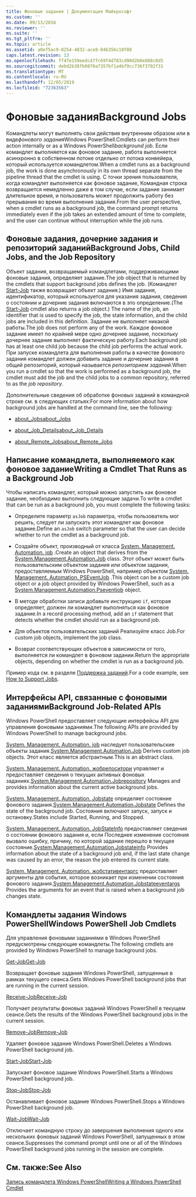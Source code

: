 ```yaml
---
title: Фоновые задания | Документация Майкрософт
ms.custom: ''
ms.date: 09/13/2016
ms.reviewer: ''
ms.suite: ''
ms.tgt_pltfrm: ''
ms.topic: article
ms.assetid: a0ef5ac9-8254-4832-ace8-84b356c10f08
caps.latest.revision: 13
ms.openlocfilehash: ff4fe159eedc47fc69f4d783cd90d2b0e888c0d5
ms.sourcegitcommit: debd2b38fb8070a7357bf1a4bf9cc736f3702f31
ms.translationtype: MT
ms.contentlocale: ru-RU
ms.lasthandoff: 12/05/2019
ms.locfileid: "72363563"
---
```

# <a name="background-jobs"></a><span data-ttu-id="d8369-102">Фоновые задания</span><span class="sxs-lookup"><span data-stu-id="d8369-102">Background Jobs</span></span>

<span data-ttu-id="d8369-103">Командлеты могут выполнять свои действия внутренним образом или в виде*фонового задания*Windows PowerShell.</span><span class="sxs-lookup"><span data-stu-id="d8369-103">Cmdlets can perform their action internally or as a Windows PowerShell*background job*.</span></span> <span data-ttu-id="d8369-104">Если командлет выполняется как фоновое задание, работа выполняется асинхронно в собственном потоке отдельно от потока конвейера, который используется командлетом.</span><span class="sxs-lookup"><span data-stu-id="d8369-104">When a cmdlet runs as a background job, the work is done asynchronously in its own thread separate from the pipeline thread that the cmdlet is using.</span></span> <span data-ttu-id="d8369-105">С точки зрения пользователя, когда командлет выполняется как фоновое задание, Командная строка возвращается немедленно даже в том случае, если задание занимает длительное время, и пользователь может продолжить работу без прерывания во время выполнения задания.</span><span class="sxs-lookup"><span data-stu-id="d8369-105">From the user perspective, when a cmdlet runs as a background job, the command prompt returns immediately even if the job takes an extended amount of time to complete, and the user can continue without interruption while the job runs.</span></span>

## <a name="background-jobs-child-jobs-and-the-job-repository"></a><span data-ttu-id="d8369-106">Фоновые задания, дочерние задания и репозиторий заданий</span><span class="sxs-lookup"><span data-stu-id="d8369-106">Background Jobs, Child Jobs, and the Job Repository</span></span>

<span data-ttu-id="d8369-107">Объект задания, возвращаемый командлетами, поддерживающими фоновые задания, определяет задание.</span><span class="sxs-lookup"><span data-stu-id="d8369-107">The job object that is returned by the cmdlets that support background jobs defines the job.</span></span> <span data-ttu-id="d8369-108">(Командлет [Start-Job](/powershell/module/Microsoft.PowerShell.Core/Start-Job) также возвращает объект задания.) Имя задания, идентификатор, который используется для указания задания, сведения о состоянии и дочерние задания включаются в это определение.</span><span class="sxs-lookup"><span data-stu-id="d8369-108">(The [Start-Job](/powershell/module/Microsoft.PowerShell.Core/Start-Job) cmdlet also returns a job object.) The name of the job, an identifier that is used to specify the job, the state information, and the child jobs are included in this definition.</span></span> <span data-ttu-id="d8369-109">Задание не выполняет никакой работы.</span><span class="sxs-lookup"><span data-stu-id="d8369-109">The job does not perform any of the work.</span></span> <span data-ttu-id="d8369-110">Каждое фоновое задание имеет по крайней мере одно дочернее задание, поскольку дочернее задание выполняет фактическую работу.</span><span class="sxs-lookup"><span data-stu-id="d8369-110">Each background job has at least one child job because the child job performs the actual work.</span></span> <span data-ttu-id="d8369-111">При запуске командлета для выполнения работы в качестве фонового задания командлет должен добавить задание и дочерние задания в общий репозиторий, который называется *репозиторием заданий*.</span><span class="sxs-lookup"><span data-stu-id="d8369-111">When you run a cmdlet so that the work is performed as a background job, the cmdlet must add the job and the child jobs to a common repository, referred to as the *job repository*.</span></span>

<span data-ttu-id="d8369-112">Дополнительные сведения об обработке фоновых заданий в командной строке см. в следующих статьях:</span><span class="sxs-lookup"><span data-stu-id="d8369-112">For more information about how background jobs are handled at the command line, see the following:</span></span>

- [<span data-ttu-id="d8369-113">about_Jobs</span><span class="sxs-lookup"><span data-stu-id="d8369-113">about_Jobs</span></span>](/powershell/module/microsoft.powershell.core/about/about_jobs)

- [<span data-ttu-id="d8369-114">about_Job_Details</span><span class="sxs-lookup"><span data-stu-id="d8369-114">about_Job_Details</span></span>](/powershell/module/microsoft.powershell.core/about/about_job_details)

- [<span data-ttu-id="d8369-115">about_Remote_Jobs</span><span class="sxs-lookup"><span data-stu-id="d8369-115">about_Remote_Jobs</span></span>](/powershell/module/microsoft.powershell.core/about/about_remote_jobs)

## <a name="writing-a-cmdlet-that-runs-as-a-background-job"></a><span data-ttu-id="d8369-116">Написание командлета, выполняемого как фоновое задание</span><span class="sxs-lookup"><span data-stu-id="d8369-116">Writing a Cmdlet That Runs as a Background Job</span></span>

<span data-ttu-id="d8369-117">Чтобы написать командлет, который можно запустить как фоновое задание, необходимо выполнить следующие задачи.</span><span class="sxs-lookup"><span data-stu-id="d8369-117">To write a cmdlet that can be run as a background job, you must complete the following tasks:</span></span>

- <span data-ttu-id="d8369-118">Определите параметр `asJob` параметра, чтобы пользователь мог решить, следует ли запускать этот командлет как фоновое задание.</span><span class="sxs-lookup"><span data-stu-id="d8369-118">Define an `asJob` switch parameter so that the user can decide whether to run the cmdlet as a background job.</span></span>

- <span data-ttu-id="d8369-119">Создайте объект, производный от класса [System. Management. Automation. job](/dotnet/api/System.Management.Automation.Job) .</span><span class="sxs-lookup"><span data-stu-id="d8369-119">Create an object that derives from the [System.Management.Automation.Job](/dotnet/api/System.Management.Automation.Job) class.</span></span> <span data-ttu-id="d8369-120">Этот объект может быть пользовательским объектом задания или объектом задания, предоставляемым Windows PowerShell, например объектом [System. Management. Automation. PSEventJob](/dotnet/api/System.Management.Automation.PSEventJob) .</span><span class="sxs-lookup"><span data-stu-id="d8369-120">This object can be a custom job object or a job object provided by Windows PowerShell, such as a [System.Management.Automation.Pseventjob](/dotnet/api/System.Management.Automation.PSEventJob) object.</span></span>

- <span data-ttu-id="d8369-121">В методе обработки записи добавьте инструкцию `if`, которая определяет, должен ли командлет выполняться как фоновое задание.</span><span class="sxs-lookup"><span data-stu-id="d8369-121">In a record processing method, add an `if` statement that detects whether the cmdlet should run as a background job.</span></span>

- <span data-ttu-id="d8369-122">Для объектов пользовательских заданий Реализуйте класс Job.</span><span class="sxs-lookup"><span data-stu-id="d8369-122">For custom job objects, implement the job class.</span></span>

- <span data-ttu-id="d8369-123">Возврат соответствующих объектов в зависимости от того, выполняется ли командлет в фоновом задании.</span><span class="sxs-lookup"><span data-stu-id="d8369-123">Return the appropriate objects, depending on whether the cmdlet is run as a background job.</span></span>

<span data-ttu-id="d8369-124">Пример кода см. в разделе [Поддержка заданий](./how-to-support-jobs.md).</span><span class="sxs-lookup"><span data-stu-id="d8369-124">For a code example, see [How to Support Jobs](./how-to-support-jobs.md).</span></span>

## <a name="background-job-related-apis"></a><span data-ttu-id="d8369-125">Интерфейсы API, связанные с фоновыми заданиями</span><span class="sxs-lookup"><span data-stu-id="d8369-125">Background Job-Related APIs</span></span>

<span data-ttu-id="d8369-126">Windows PowerShell предоставляет следующие интерфейсы API для управления фоновыми заданиями.</span><span class="sxs-lookup"><span data-stu-id="d8369-126">The following APIs are provided by Windows PowerShell to manage background jobs.</span></span>

<span data-ttu-id="d8369-127">[System. Management. Automation. job](/dotnet/api/System.Management.Automation.Job) наследует пользовательские объекты задания.</span><span class="sxs-lookup"><span data-stu-id="d8369-127">[System.Management.Automation.Job](/dotnet/api/System.Management.Automation.Job) Derives custom job objects.</span></span> <span data-ttu-id="d8369-128">Этот класс является абстрактным.</span><span class="sxs-lookup"><span data-stu-id="d8369-128">This is an abstract class.</span></span>

<span data-ttu-id="d8369-129">[System. Management. Automation. жобрепоситори](/dotnet/api/System.Management.Automation.JobRepository) управляет и предоставляет сведения о текущих активных фоновых заданиях.</span><span class="sxs-lookup"><span data-stu-id="d8369-129">[System.Management.Automation.Jobrepository](/dotnet/api/System.Management.Automation.JobRepository) Manages and provides information about the current active background jobs.</span></span>

<span data-ttu-id="d8369-130">[System. Management. Automation. Jobstate](/dotnet/api/System.Management.Automation.JobState) определяет состояние фонового задания.</span><span class="sxs-lookup"><span data-stu-id="d8369-130">[System.Management.Automation.Jobstate](/dotnet/api/System.Management.Automation.JobState) Defines the state of the background job.</span></span> <span data-ttu-id="d8369-131">Состояния включают запуск, запуск и остановку.</span><span class="sxs-lookup"><span data-stu-id="d8369-131">States include Started, Running, and Stopped.</span></span>

<span data-ttu-id="d8369-132">[System. Management. Automation. JobStateInfo](/dotnet/api/System.Management.Automation.JobStateInfo) предоставляет сведения о состоянии фонового задания и, если Последнее изменение состояния вызвало ошибку, причину, по которой задание перешло в текущее состояние.</span><span class="sxs-lookup"><span data-stu-id="d8369-132">[System.Management.Automation.Jobstateinfo](/dotnet/api/System.Management.Automation.JobStateInfo) Provides information about the state of a background job and, if the last state change was caused by an error, the reason the job entered its current state.</span></span>

<span data-ttu-id="d8369-133">[System. Management. Automation. жобстативентаргс](/dotnet/api/System.Management.Automation.JobStateEventArgs) предоставляет аргументы для события, которое возникает при изменении состояния фонового задания.</span><span class="sxs-lookup"><span data-stu-id="d8369-133">[System.Management.Automation.Jobstateeventargs](/dotnet/api/System.Management.Automation.JobStateEventArgs) Provides the arguments for an event that is raised when a background job changes state.</span></span>

## <a name="windows-powershell-job-cmdlets"></a><span data-ttu-id="d8369-134">Командлеты задания Windows PowerShell</span><span class="sxs-lookup"><span data-stu-id="d8369-134">Windows PowerShell Job Cmdlets</span></span>

<span data-ttu-id="d8369-135">Для управления фоновыми заданиями в Windows PowerShell предусмотрены следующие командлеты.</span><span class="sxs-lookup"><span data-stu-id="d8369-135">The following cmdlets are provided by Windows PowerShell to manage background jobs.</span></span>

[<span data-ttu-id="d8369-136">Get-Job</span><span class="sxs-lookup"><span data-stu-id="d8369-136">Get-Job</span></span>](/powershell/module/Microsoft.PowerShell.Core/Get-Job)

<span data-ttu-id="d8369-137">Возвращает фоновые задания Windows PowerShell, запущенные в рамках текущего сеанса.</span><span class="sxs-lookup"><span data-stu-id="d8369-137">Gets Windows PowerShell background jobs that are running in the current session.</span></span>

[<span data-ttu-id="d8369-138">Receive-Job</span><span class="sxs-lookup"><span data-stu-id="d8369-138">Receive-Job</span></span>](/powershell/module/Microsoft.PowerShell.Core/Receive-Job)

<span data-ttu-id="d8369-139">Получает результаты фоновых заданий Windows PowerShell в текущем сеансе.</span><span class="sxs-lookup"><span data-stu-id="d8369-139">Gets the results of the Windows PowerShell background jobs in the current session.</span></span>

[<span data-ttu-id="d8369-140">Remove-Job</span><span class="sxs-lookup"><span data-stu-id="d8369-140">Remove-Job</span></span>](/powershell/module/Microsoft.PowerShell.Core/Remove-Job)

<span data-ttu-id="d8369-141">Удаляет фоновое задание Windows PowerShell.</span><span class="sxs-lookup"><span data-stu-id="d8369-141">Deletes a Windows PowerShell background job.</span></span>

[<span data-ttu-id="d8369-142">Start-Job</span><span class="sxs-lookup"><span data-stu-id="d8369-142">Start-Job</span></span>](/powershell/module/Microsoft.PowerShell.Core/Start-Job)

<span data-ttu-id="d8369-143">Запускает фоновое задание Windows PowerShell.</span><span class="sxs-lookup"><span data-stu-id="d8369-143">Starts a Windows PowerShell background job.</span></span>

[<span data-ttu-id="d8369-144">Stop-Job</span><span class="sxs-lookup"><span data-stu-id="d8369-144">Stop-Job</span></span>](/powershell/module/Microsoft.PowerShell.Core/Stop-Job)

<span data-ttu-id="d8369-145">Останавливает фоновое задание Windows PowerShell.</span><span class="sxs-lookup"><span data-stu-id="d8369-145">Stops a Windows PowerShell background job.</span></span>

[<span data-ttu-id="d8369-146">Wait-Job</span><span class="sxs-lookup"><span data-stu-id="d8369-146">Wait-Job</span></span>](/powershell/module/Microsoft.PowerShell.Core/Wait-Job)

<span data-ttu-id="d8369-147">Отключает командную строку до завершения выполнения одного или нескольких фоновых заданий Windows PowerShell, запущенных в этом сеансе.</span><span class="sxs-lookup"><span data-stu-id="d8369-147">Suppresses the command prompt until one or all of the Windows PowerShell background jobs running in the session are complete.</span></span>

## <a name="see-also"></a><span data-ttu-id="d8369-148">См. также:</span><span class="sxs-lookup"><span data-stu-id="d8369-148">See Also</span></span>

[<span data-ttu-id="d8369-149">Запись командлета Windows PowerShell</span><span class="sxs-lookup"><span data-stu-id="d8369-149">Writing a Windows PowerShell Cmdlet</span></span>](./writing-a-windows-powershell-cmdlet.md)
